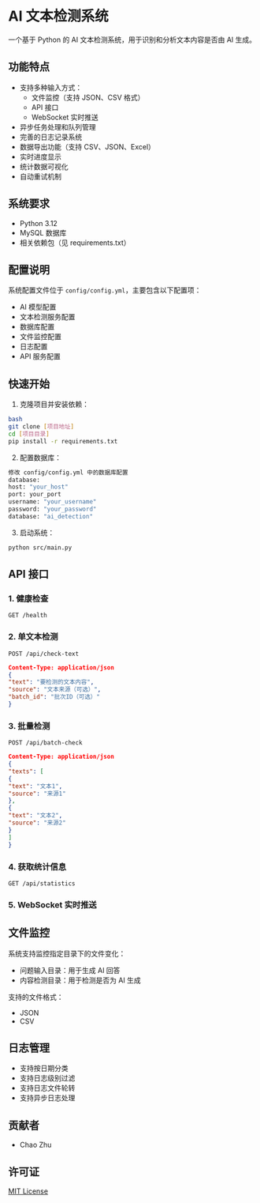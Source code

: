 # AI 文本检测系统

一个基于 Python 的 AI 文本检测系统，用于识别和分析文本内容是否由 AI 生成。

## 功能特点

- 支持多种输入方式：
  - 文件监控（支持 JSON、CSV 格式）
  - API 接口
  - WebSocket 实时推送
- 异步任务处理和队列管理
- 完善的日志记录系统
- 数据导出功能（支持 CSV、JSON、Excel）
- 实时进度显示
- 统计数据可视化
- 自动重试机制

## 系统要求

- Python 3.12
- MySQL 数据库
- 相关依赖包（见 requirements.txt）

## 配置说明

系统配置文件位于 `config/config.yml`，主要包含以下配置项：

- AI 模型配置
- 文本检测服务配置
- 数据库配置
- 文件监控配置
- 日志配置
- API 服务配置

## 快速开始

1. 克隆项目并安装依赖：
```bash
bash
git clone [项目地址]
cd [项目目录]
pip install -r requirements.txt
```
2. 配置数据库：
```bash
修改 config/config.yml 中的数据库配置
database:
host: "your_host"
port: your_port
username: "your_username"
password: "your_password"
database: "ai_detection"
```
3. 启动系统：
```bash
python src/main.py
```

## API 接口

### 1. 健康检查
`GET /health`

### 2. 单文本检测
`POST /api/check-text`
```json
Content-Type: application/json
{
"text": "要检测的文本内容",
"source": "文本来源（可选）",
"batch_id": "批次ID（可选）"
}
```
### 3. 批量检测
`POST /api/batch-check`
```json
Content-Type: application/json
{
"texts": [
{
"text": "文本1",
"source": "来源1"
},
{
"text": "文本2",
"source": "来源2"
}
]
}
```
### 4. 获取统计信息
`GET /api/statistics`
### 5. WebSocket 实时推送

## 文件监控

系统支持监控指定目录下的文件变化：
- 问题输入目录：用于生成 AI 回答
- 内容检测目录：用于检测是否为 AI 生成

支持的文件格式：
- JSON
- CSV

## 日志管理

- 支持按日期分类
- 支持日志级别过滤
- 支持日志文件轮转
- 支持异步日志处理

## 贡献者

- Chao Zhu

## 许可证

[MIT License](https://github.com/cloudcg/llm-detect-system/blob/master/LICENSE)
